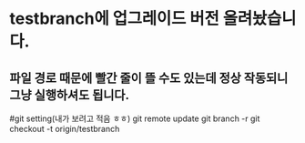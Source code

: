 # testbranch에 업그레이드 버전 올려놨습니다.
## 파일 경로 때문에 빨간 줄이 뜰 수도 있는데 정상 작동되니 그냥 실행하셔도 됩니다.


#git setting(내가 보려고 적음 ㅎㅎ)
git remote update
git branch -r
git checkout -t origin/testbranch
